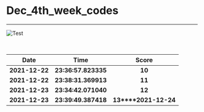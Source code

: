 # Dec_4th_week_codes
<hr>

![Test](https://github.com/hdmtp-s-basement/Dec_4th_week_codes/actions/workflows/main.yml/badge.svg)

<br>

Date | Time | Score
:-----------:|:----------:|:--------:
**2021-12-22** | **23:36:57.823335** | **10**
**2021-12-22** | **23:38:31.369913** | **11**
**2021-12-23** | **23:34:42.071040** | **12**
**2021-12-23** | **23:39:49.387418** | **13****2021-12-24** | **13:21:05.817547** | **14**